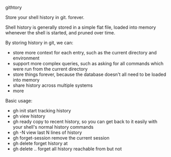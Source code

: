 githtory

Store your shell history in git. forever.

Shell history is generally stored in a simple flat file, loaded into memory
whenever the shell is started, and pruned over time.

By storing history in git, we can:

- store more context for each entry, such as the current directory and
  environment
- support more complex queries, such as asking for all commands which were run
  from the current directory
- store things forever, because the database doesn't all need to be loaded into
  memory
- share history across multiple systems
- more

Basic usage:

* gh init
  start tracking history
* gh
  view history
* gh ready <id>
  copy <id> to recent history, so you can get back to it easily with your
  shell's normal history commands
* gh -N
  view last N lines of history
* gh forget-session
  remove the current session
* gh delete <id>
  forget history at <id>
* gh delete <id>..<id2>
  forget all history reachable from <id2> but not <id>
